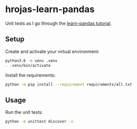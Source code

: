# hrojas-learn-pandas

Unit tests as I go through the [learn-pandas tutorial](git@github.com:cjvirtucio87/hrojas-pandas-tutorial.git).

## Setup

Create and activate your virtual environment:

```bash
python3.6 -m venv .venv
. .venv/bin/activate
```

Install the requirements:

```bash
python -m pip install --requirement requirements/all.txt
```

## Usage

Run the unit tests:

```bash
python -m unittest discover -v
```
